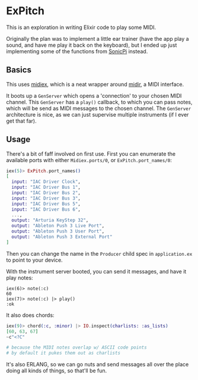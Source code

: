 # ExPitch

This is an exploration in writing Elixir code to play some MIDI.

Originally the plan was to implement a little ear trainer (have the app play a sound, and have me play it back on the keyboard), but I ended up just implementing some of the functions from [SonicPi](https://sonic-pi.net) instead.

## Basics

This uses [midiex](https://hexdocs.pm/midiex), which is a neat wrapper around [midir](https://github.com/Boddlnagg/midir), a MIDI interface.

It boots up a `GenServer` which opens a 'connection' to your chosen MIDI channel. This `GenServer` has a `play()` callback, to which you can pass notes, which will be send as MIDI messages to the chosen channel. The `GenServer` architecture is nice, as we can just supervise multiple instruments (if I ever get that far).

## Usage

There's a bit of faff involved on first use. First you can enumerate the available ports with either `Midiex.ports/0`, or `ExPitch.port_names/0`:

```elixir
iex(5)> ExPitch.port_names()
[
  input: "IAC Driver Clock",
  input: "IAC Driver Bus 1",
  input: "IAC Driver Bus 2",
  input: "IAC Driver Bus 3",
  input: "IAC Driver Bus 5",
  input: "IAC Driver Bus 6",
  ...,
  output: "Arturia KeyStep 32",
  output: "Ableton Push 3 Live Port",
  output: "Ableton Push 3 User Port",
  output: "Ableton Push 3 External Port"
]
```

Then you can change the name in the `Producer` child spec in `application.ex` to point to your device.

With the instrument server booted, you can send it messages, and have it play notes:

```eixir
iex(6)> note(:c)
60
iex(7)> note(:c) |> play()
:ok
```

It also does chords:

```elixir
iex(9)> chord(:c, :minor) |> IO.inspect(charlists: :as_lists) 
[60, 63, 67]
~c"<?C"

# because the MIDI notes overlap w/ ASCII code points
# by default it pukes them out as charlists
```

It's also ERLANG, so we can go nuts and send messages all over the place doing all kinds of things, so that'll be fun.
